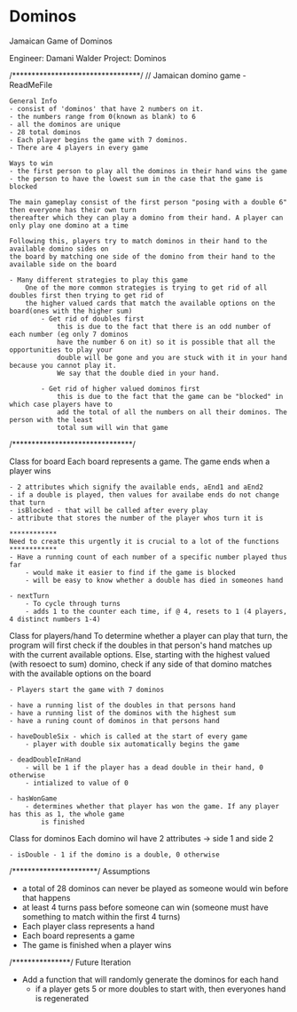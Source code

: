 # Dominos
Jamaican Game of Dominos

Engineer: 	Damani Walder
Project:	Dominos

/*********************************/
// Jamaican domino game - ReadMeFile

	General Info
	- consist of 'dominos' that have 2 numbers on it.
	- the numbers range from 0(known as blank) to 6
	- all the dominos are unique
	- 28 total dominos
	- Each player begins the game with 7 dominos. 
	- There are 4 players in every game

	Ways to win
	- the first person to play all the dominos in their hand wins the game	
	- the person to have the lowest sum in the case that the game is blocked
	
	The main gameplay consist of the first person "posing with a double 6" then everyone has their own turn 
	thereafter which they can play a domino from their hand. A player can only play one domino at a time

	Following this, players try to match dominos in their hand to the available domino sides on
	the board by matching one side of the domino from their hand to the available side on the board
		
	- Many different strategies to play this game
		One of the more common strategies is trying to get rid of all doubles first	then trying to get rid of 
		the higher valued cards that match the available options on the board(ones with the higher sum)
			- Get rid of doubles first 
				this is due to the fact that there is an odd number of each number (eg only 7 dominos 
				have the number 6 on it) so it is possible that all the opportunities to play your 
				double will be gone and you are stuck with it in your hand because you cannot play it.
				We say that the double died in your hand.

			- Get rid of higher valued dominos first
				this is due to the fact that the game can be "blocked" in which case players have to 
				add the total of all the numbers on all their dominos. The person with the least 
				total sum will win that game


/*******************************/

Class for board
	Each board represents a game. The game ends when a player wins

	- 2 attributes which signify the available ends, aEnd1 and aEnd2 
	- if a double is played, then values for availabe ends do not change that turn
	- isBlocked - that will be called after every play
	- attribute that stores the number of the player whos turn it is 
	
	************
	Need to create this urgently it is crucial to a lot of the functions	
	************
	- Have a running count of each number of a specific number played thus far
		- would make it easier to find if the game is blocked 
		- will be easy to know whether a double has died in someones hand 

	- nextTurn
		- To cycle through turns
		- adds 1 to the counter each time, if @ 4, resets to 1 (4 players, 4 distinct numbers 1-4)

Class for players/hand
	To determine whether a player can play that turn, the program will first check if the doubles in 
	that person's hand matches up with the current available options. Else, starting with the highest 
	valued (with resoect to sum) domino, check if any side of that domino matches with the available
	options on the board

	- Players start the game with 7 dominos

	- have a running list of the doubles in that persons hand 
	- have a running list of the dominos with the highest sum 
	- have a runing count of dominos in that persons hand
	
	- haveDoubleSix - which is called at the start of every game
		- player with double six automatically begins the game

	- deadDoubleInHand
		- will be 1 if the player has a dead double in their hand, 0 otherwise
		- intialized to value of 0

	- hasWonGame
		- determines whether that player has won the game. If any player has this as 1, the whole game
			is finished


Class for dominos
	Each domino wil have 2 attributes -> side 1 and side 2

	- isDouble - 1 if the domino is a double, 0 otherwise 


/**********************/
Assumptions

- a total of 28 dominos can never be played as someone would win before that happens 
- at least 4 turns pass before someone can win (someone must have something to match within the first
	4 turns)
- Each player class represents a hand
- Each board represents a game
- The game is finished when a player wins 


/***************/
Future Iteration

- Add a function that will randomly generate the dominos for each hand 
	- if a player gets 5 or more doubles to start with, then everyones hand is regenerated
